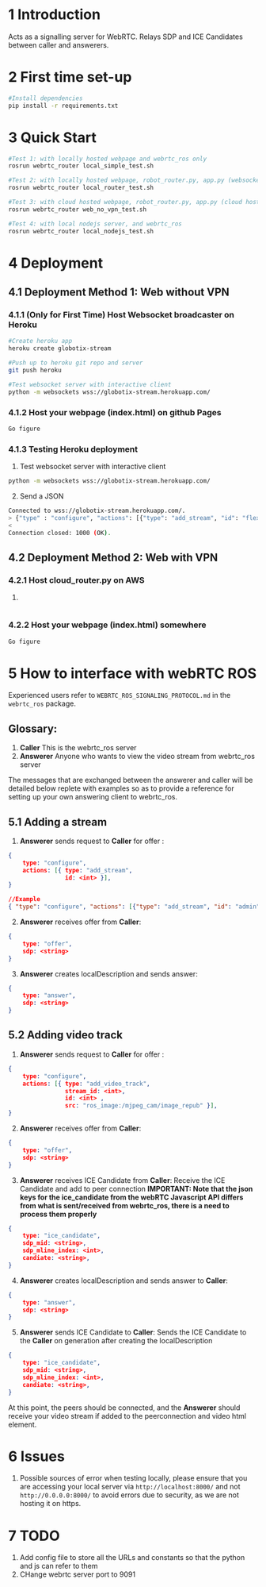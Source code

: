 # 1 Introduction
Acts as a signalling server for WebRTC. 
Relays SDP and ICE Candidates between caller and answerers.


# 2 First time set-up
```sh
#Install dependencies
pip install -r requirements.txt
```

# 3 Quick Start
```sh
#Test 1: with locally hosted webpage and webrtc_ros only
rosrun webrtc_router local_simple_test.sh

#Test 2: with locally hosted webpage, robot_router.py, app.py (websocket broadcaster) and webrtc_ros only
rosrun webrtc_router local_router_test.sh

#Test 3: with cloud hosted webpage, robot_router.py, app.py (cloud hosted websocket broadcaster) and webrtc_ros only
rosrun webrtc_router web_no_vpn_test.sh

#Test 4: with local nodejs server, and webrtc_ros
rosrun webrtc_router local_nodejs_test.sh

```

# 4 Deployment

## 4.1 Deployment Method 1: Web without VPN 

### 4.1.1 (Only for First Time) Host Websocket broadcaster on Heroku
```sh
#Create heroku app
heroku create globotix-stream

#Push up to heroku git repo and server
git push heroku

#Test websocket server with interactive client
python -m websockets wss://globotix-stream.herokuapp.com/
```

### 4.1.2 Host your webpage (index.html) on github Pages
```sh
Go figure
```

### 4.1.3 Testing Heroku deployment
1. Test websocket server with interactive client
```sh
python -m websockets wss://globotix-stream.herokuapp.com/
```

2. Send a JSON 
```sh
Connected to wss://globotix-stream.herokuapp.com/.
> {"type" : "configure", "actions": [{"type": "add_stream", "id": "flexa_robot" }]}
< 
Connection closed: 1000 (OK).
```


## 4.2 Deployment Method 2: Web with VPN 

### 4.2.1 Host cloud_router.py on AWS
1. 
```

```
### 4.2.2 Host your webpage (index.html) somewhere
```sh
Go figure
```



# 5 How to interface with webRTC ROS
Experienced users refer to `WEBRTC_ROS_SIGNALING_PROTOCOL.md` in the `webrtc_ros` package.

## Glossary:
1. **Caller** This is the webrtc_ros server
2. **Answerer** Anyone who wants to view the video stream from webrtc_ros server
   
The messages that are exchanged between the answerer and caller will be detailed below replete with examples so as to provide a reference for setting up your own answering client to webrtc_ros.

## 5.1 Adding a stream

1. **Answerer** sends request to **Caller** for offer : 
```json
{
    type: "configure",
    actions: [{ type: "add_stream", 
                id: <int> }],
}

//Example
{ "type": "configure", "actions": [{"type": "add_stream", "id": "admin" }]}
```

2. **Answerer** receives offer from **Caller**:
```json
{ 
    type: "offer",
    sdp: <string>
}
```

3. **Answerer** creates localDescription and sends answer:
```json
{ 
    type: "answer",
    sdp: <string>
}
```


## 5.2 Adding video track
1. **Answerer** sends request to **Caller** for offer : 
```json
{
    type: "configure",
    actions: [{ type: "add_video_track", 
                stream_id: <int>,
                id: <int> ,
                src: "ros_image:/mjpeg_cam/image_repub" }],
}
```

2. **Answerer** receives offer from **Caller**:
```json
{ 
    type: "offer",
    sdp: <string>
}
```

3. **Answerer** receives ICE Candidate from **Caller**:
Receive the ICE Candidate and add to peer connection
**IMPORTANT: Note that the json keys for the ice_candidate from the webRTC Javascript API differs from what is sent/received from webrtc_ros, there is a need to process them properly**

```json
{
    type: "ice_candidate", 
    sdp_mid: <string>, 
    sdp_mline_index: <int>, 
    candiate: <string>,  
}
```

4. **Answerer** creates localDescription and sends answer to **Caller**:
```json
{ 
    type: "answer",
    sdp: <string>
}
```

5. **Answerer** sends ICE Candidate to **Caller**:
Sends the ICE Candidate to the **Caller** on generation after creating the localDescription
```json
{
    type: "ice_candidate", 
    sdp_mid: <string>, 
    sdp_mline_index: <int>, 
    candiate: <string>,  
}
```

At this point, the peers should be connected, and the **Answerer** should receive your video stream if added to the peerconnection and video html element.

# 6 Issues
1. Possible sources of error when testing locally, please ensure that you are accessing your local server via `http://localhost:8000/` and not `http://0.0.0.0:8000/` to avoid errors due to security, as we are not hosting it on https.



# 7 TODO
1. Add config file to store all the URLs and constants so that the python and js can refer to them
2. CHange webrtc server port to 9091